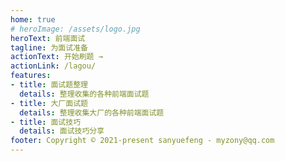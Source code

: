 ```yaml
---
home: true
# heroImage: /assets/logo.jpg
heroText: 前端面试
tagline: 为面试准备
actionText: 开始刷题 →
actionLink: /lagou/
features:
- title: 面试题整理
  details: 整理收集的各种前端面试题
- title: 大厂面试题
  details: 整理收集大厂的各种前端面试题
- title: 面试技巧
  details: 面试技巧分享
footer: Copyright © 2021-present sanyuefeng - myzony@qq.com
---
```

